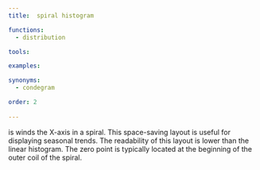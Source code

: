 ```yaml
---
title:  spiral histogram

functions: 
  - distribution

tools:

examples:

synonyms:
  - condegram

order: 2
  
---
```


is winds the X-axis in a spiral. This space-saving layout is useful for displaying seasonal trends. The readability of this layout is lower than the linear histogram. The zero point is typically located at the beginning of the outer coil of the spiral.

<!--more-->
